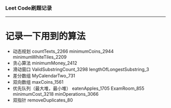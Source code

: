 ### Leet Code刷题记录
---
# 记录一下用到的算法
- 动态规划
      countTexts_2266
      minimumCoins_2944
      minimumWhiteTiles_2209
- 贪心算法
      minimumMoney_2412
- 滑动窗口
      ValidSubstringCount_3298
      lengthOfLongestSubstring_3
- 差分数组
      MyCalendarTwo_731
- 双向数组
      maxCoins_1561
- 优先队列（最大堆，最小堆）
      eatenApples_1705
      ExamRoom_855
      minimumCost_3218
      minOperations_3066
- 双指针
      removeDuplicates_80
